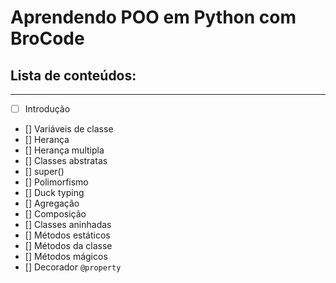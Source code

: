 # Aprendendo POO em Python com BroCode

## Lista de conteúdos:
***
- [ ] Introdução
- [] Variáveis de classe
- [] Herança
- [] Herança multipla
- [] Classes abstratas
- [] super()
- [] Polimorfismo
- [] Duck typing
- [] Agregação
- [] Composição
- [] Classes aninhadas
- [] Métodos estáticos
- [] Métodos da classe
- [] Métodos mágicos
- [] Decorador `@property`


